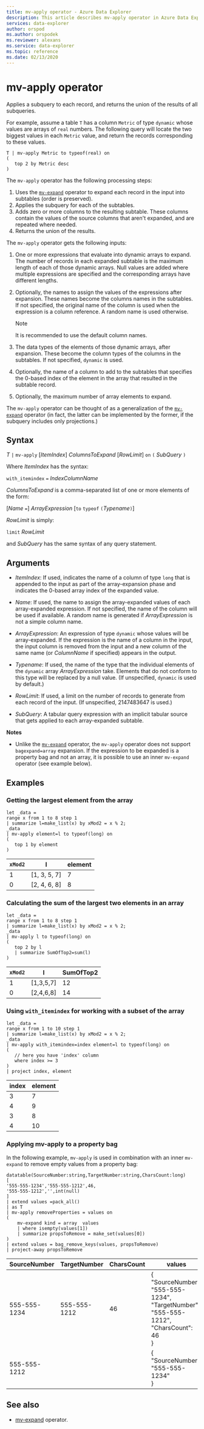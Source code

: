 ```yaml
---
title: mv-apply operator - Azure Data Explorer
description: This article describes mv-apply operator in Azure Data Explorer.
services: data-explorer
author: orspod
ms.author: orspodek
ms.reviewer: alexans
ms.service: data-explorer
ms.topic: reference
ms.date: 02/13/2020
---
```

# mv-apply operator

Applies a subquery to each record, and returns the union of the results of
all subqueries.

For example, assume a table `T` has a column `Metric` of type `dynamic`
whose values are arrays of `real` numbers. The following query will locate the
two biggest values in each `Metric` value, and return the records corresponding
to these values.

```kusto
T | mv-apply Metric to typeof(real) on 
(
   top 2 by Metric desc
)
```

The `mv-apply` operator has the following
processing steps:

1. Uses the [`mv-expand`](./mvexpandoperator.md) operator to expand each record in the input into subtables (order is preserved).
1. Applies the subquery for each of the subtables.
1. Adds zero or more columns to the resulting subtable. These columns contain the values of the source columns that aren't expanded, and are repeated where needed.
1. Returns the union of the results.

The `mv-apply` operator gets the following inputs:

1. One or more expressions that evaluate into dynamic arrays to expand.
   The number of records in each expanded subtable is the maximum length of
   each of those dynamic arrays. Null values are added where multiple expressions are specified and the corresponding arrays have different lengths.

1. Optionally, the names to assign the values of the expressions after expansion.
   These names become the columns names in the subtables.
   If not specified, the original name of the column is used when the expression is a column reference. A random name is used otherwise. 

   > [!NOTE]
   > It is recommended to use the default column names.

1. The data types of the elements of those dynamic arrays, after expansion.
   These become the column types of the columns in the subtables.
   If not specified, `dynamic` is used.

1. Optionally, the name of a column to add to the subtables that specifies the
   0-based index of the element in the array that resulted in the subtable record.

1. Optionally, the maximum number of array elements to expand.

The `mv-apply` operator can be thought of as a generalization of the
[`mv-expand`](./mvexpandoperator.md) operator (in fact, the latter can be implemented
by the former, if the subquery includes only projections.)

## Syntax

*T* `|` `mv-apply` [*ItemIndex*] *ColumnsToExpand* [*RowLimit*] `on` `(` *SubQuery* `)`

Where *ItemIndex* has the syntax:

`with_itemindex` `=` *IndexColumnName*

*ColumnsToExpand* is a comma-separated list of one or more elements of the form:

[*Name* `=`] *ArrayExpression* [`to` `typeof` `(`*Typename*`)`]

*RowLimit* is simply:

`limit` *RowLimit*

and *SubQuery* has the same syntax of any query statement.

## Arguments

* *ItemIndex*: If used, indicates the name of a column of type `long` that is appended to the input as part of the array-expansion phase and indicates the 0-based array index of the
  expanded value.

* *Name*: If used, the name to assign the array-expanded values of each
  array-expanded expression.
  If not specified, the name of the column will be used if available.
  A random name is generated if *ArrayExpression* is not a simple column name.

* *ArrayExpression*: An expression of type `dynamic` whose values will be array-expanded.
  If the expression is the name of a column in the input, the input column is
  removed from the input and a new column of the same name (or *ColumnName* if
  specified) appears in the output.

* *Typename*: If used, the name of the type that the individual elements of the
  `dynamic` array *ArrayExpression* take. Elements that do not conform to this
  type will be replaced by a null value.
  (If unspecified, `dynamic` is used by default.)

* *RowLimit*: If used, a limit on the number of records to generate from each
  record of the input.
  (If unspecified, 2147483647 is used.)

* *SubQuery*: A tabular query expression with an implicit tabular source that gets
  applied to each array-expanded subtable.

**Notes**

* Unlike the [`mv-expand`](./mvexpandoperator.md) operator, the `mv-apply` operator
  does not support `bagexpand=array` expansion. If the expression to be expanded
  is a property bag and not an array, it is possible to use an inner `mv-expand`
  operator (see example below).

## Examples

### Getting the largest element from the array

<!-- csl: https://help.kusto.windows.net/Samples -->
```kusto
let _data =
range x from 1 to 8 step 1
| summarize l=make_list(x) by xMod2 = x % 2;
_data
| mv-apply element=l to typeof(long) on 
(
   top 1 by element
)
```

|`xMod2`|l           |element|
|-----|------------|-------|
|1    |[1, 3, 5, 7]|7      |
|0    |[2, 4, 6, 8]|8      |

### Calculating the sum of the largest two elements in an array

<!-- csl: https://help.kusto.windows.net/Samples -->
```kusto
let _data =
range x from 1 to 8 step 1
| summarize l=make_list(x) by xMod2 = x % 2;
_data
| mv-apply l to typeof(long) on
(
   top 2 by l
   | summarize SumOfTop2=sum(l)
)
```

|`xMod2`|l        |SumOfTop2|
|-----|---------|---------|
|1    |[1,3,5,7]|12       |
|0    |[2,4,6,8]|14       |

### Using `with_itemindex` for working with a subset of the array

<!-- csl: https://help.kusto.windows.net/Samples -->
```kusto
let _data =
range x from 1 to 10 step 1
| summarize l=make_list(x) by xMod2 = x % 2;
_data
| mv-apply with_itemindex=index element=l to typeof(long) on 
(
   // here you have 'index' column
   where index >= 3
)
| project index, element
```

|index|element|
|---|---|
|3|7|
|4|9|
|3|8|
|4|10|

### Applying mv-apply to a property bag

In the following example, `mv-apply` is used in combination with an
inner `mv-expand` to remove empty values from a property bag:

<!-- csl: https://help.kusto.windows.net/Samples -->
```kusto
datatable(SourceNumber:string,TargetNumber:string,CharsCount:long)
[
'555-555-1234','555-555-1212',46,
'555-555-1212','',int(null)
]
| extend values =pack_all()
| as T
| mv-apply removeProperties = values on 
(
    mv-expand kind = array  values
    | where isempty(values[1])
    | summarize propsToRemove = make_set(values[0])
)
| extend values = bag_remove_keys(values, propsToRemove)
| project-away propsToRemove
```

|SourceNumber|TargetNumber|CharsCount|values
|---|---|---|---|
|555-555-1234|555-555-1212|46|{<br> "SourceNumber": "555-555-1234",<br>   "TargetNumber": "555-555-1212", <br>  "CharsCount": 46 <br> }|
|555-555-1212|&nbsp;|&nbsp;|{<br> "SourceNumber": "555-555-1234"<br> }|


## See also

* [mv-expand](./mvexpandoperator.md) operator.
